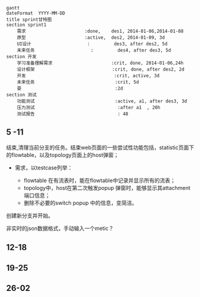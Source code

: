 



```mermaid
gantt
dateFormat  YYYY-MM-DD
title sprint甘特图
section sprint1
    需求                      :done,    des1, 2014-01-06,2014-01-08
    原型                      :active,  des2, 2014-01-09, 3d
    UI设计                     :         des3, after des2, 5d
    未来任务                     :         des4, after des3, 5d
section 开发
    学习准备理解需求                      :crit, done, 2014-01-06,24h
    设计框架                             :crit, done, after des2, 2d
    开发                                 :crit, active, 3d
    未来任务                              :crit, 5d
    耍                                   :2d
section 测试
    功能测试                              :active, a1, after des3, 3d
    压力测试                               :after a1  , 20h
    测试报告                               : 48
```
## 5 -11

结束,清理当前分支的任务。结束web页面的一些尝试性功能包括，statistic页面下的flowtable，以及topology页面上的host弹窗；

- 需求，以testcase列举：

  - flowtable 在有流表时，能在flowtable中记录并显示所有的流表；
  - topology中，host在第二次触发popup 弹窗时，能够显示其attachment端口信息；
  - 删除不必要的switch popup 中的信息，变简洁。

  

创建新分支并开始。

非实时的json数据格式，手动输入一个metic？





## 12-18

## 19-25

## 26-02

